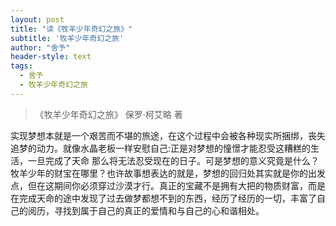 ```yaml
---
layout: post
title: "读《牧羊少年奇幻之旅》"
subtitle: '牧羊少年奇幻之旅'
author: "舍予"
header-style: text
tags:
  - 舍予
  - 牧羊少年奇幻之旅
---
```


> 《牧羊少年奇幻之旅》 保罗·柯艾略 著

实现梦想本就是一个艰苦而不堪的旅途，在这个过程中会被各种现实所捆绑，丧失追梦的动力。就像水晶老板一样安慰自己:正是对梦想的憧憬才能忍受这糟糕的生活，一旦完成了天命 那么将无法忍受现在的日子。可是梦想的意义究竟是什么？牧羊少年的财宝在哪里？也许故事想表达的就是，梦想的回归处其实就是你的出发点，但在这期间你必须穿过沙漠才行。真正的宝藏不是拥有大把的物质财富，而是在完成天命的途中发现了过去做梦都想不到的东西，经历了经历的一切，丰富了自己的阅历，寻找到属于自己的真正的爱情和与自己的心和谐相处。
